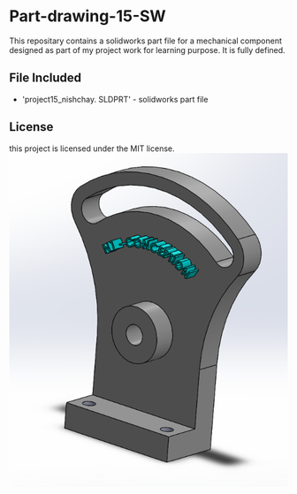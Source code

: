 # Part-drawing-15-SW
This repositary contains a solidworks part file for a mechanical component designed as part of my project work for learning purpose. It is fully defined.
## File Included
- 'project15_nishchay.  SLDPRT' -
solidworks part file
## License
this project is licensed under the MIT license.
![Part Drawing Preview](part15.png)
